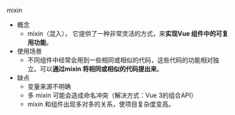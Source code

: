 mixin
- 概念
    - mixin（混入）， 它提供了一种非常灵活的方式，来**实现Vue 组件中的可复用功能**。
- 使用场景
    - 不同组件中经常会用到一些相同或相似的代码，这些代码的功能相对独立。可以**通过mixin 将相同或相似的代码提出来**。
- 缺点
    - 变量来源不明确
    - 多 mixin 可能会造成命名冲突（解决方式：Vue 3的组合API）
    - mixin 和组件出现多对多的关系，使项目复杂度变高。

